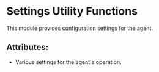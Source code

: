 # Settings Utility Functions

This module provides configuration settings for the agent.

## Attributes:
* Various settings for the agent's operation.